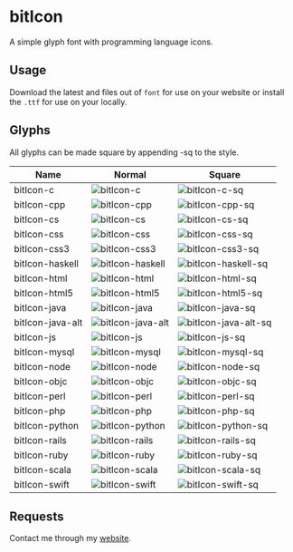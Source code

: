 # bitIcon

A simple glyph font with programming language icons.

## Usage

Download the latest and files out of `font` for use on your website or install the `.ttf` for use on your locally.

## Glyphs

All glyphs can be made square by appending -sq to the style.

| Name | Normal | Square |
|---|---|---|
| bitIcon-c | ![bitIcon-c](https://cdn.rawgit.com/bitHero/bitIcon/master/working/c.svg) | ![bitIcon-c-sq](https://cdn.rawgit.com/bitHero/bitIcon/master/working/c-sq.svg) |
| bitIcon-cpp | ![bitIcon-cpp](https://cdn.rawgit.com/bitHero/bitIcon/master/working/cpp.svg) | ![bitIcon-cpp-sq](https://cdn.rawgit.com/bitHero/bitIcon/master/working/cpp-sq.svg) |
| bitIcon-cs | ![bitIcon-cs](https://cdn.rawgit.com/bitHero/bitIcon/master/working/cs.svg) | ![bitIcon-cs-sq](https://cdn.rawgit.com/bitHero/bitIcon/master/working/cs-sq.svg) |
| bitIcon-css | ![bitIcon-css](https://cdn.rawgit.com/bitHero/bitIcon/master/working/css.svg) | ![bitIcon-css-sq](https://cdn.rawgit.com/bitHero/bitIcon/master/working/css-sq.svg) |
| bitIcon-css3 | ![bitIcon-css3](https://cdn.rawgit.com/bitHero/bitIcon/master/working/css3.svg) | ![bitIcon-css3-sq](https://cdn.rawgit.com/bitHero/bitIcon/master/working/css3-sq.svg) |
| bitIcon-haskell | ![bitIcon-haskell](https://cdn.rawgit.com/bitHero/bitIcon/master/working/haskell.svg) | ![bitIcon-haskell-sq](https://cdn.rawgit.com/bitHero/bitIcon/master/working/haskell-sq.svg) |
| bitIcon-html | ![bitIcon-html](https://cdn.rawgit.com/bitHero/bitIcon/master/working/html.svg) | ![bitIcon-html-sq](https://cdn.rawgit.com/bitHero/bitIcon/master/working/html-sq.svg) |
| bitIcon-html5 | ![bitIcon-html5](https://cdn.rawgit.com/bitHero/bitIcon/master/working/html5.svg) | ![bitIcon-html5-sq](https://cdn.rawgit.com/bitHero/bitIcon/master/working/html5-sq.svg) |
| bitIcon-java | ![bitIcon-java](https://cdn.rawgit.com/bitHero/bitIcon/master/working/java.svg) | ![bitIcon-java-sq](https://cdn.rawgit.com/bitHero/bitIcon/master/working/java-sq.svg) |
| bitIcon-java-alt | ![bitIcon-java-alt](https://cdn.rawgit.com/bitHero/bitIcon/master/working/java-alt.svg) | ![bitIcon-java-alt-sq](https://cdn.rawgit.com/bitHero/bitIcon/master/working/java-alt-sq.svg) |
| bitIcon-js | ![bitIcon-js](https://cdn.rawgit.com/bitHero/bitIcon/master/working/js.svg) | ![bitIcon-js-sq](https://cdn.rawgit.com/bitHero/bitIcon/master/working/js-sq.svg) |
| bitIcon-mysql | ![bitIcon-mysql](https://cdn.rawgit.com/bitHero/bitIcon/master/working/mysql.svg) | ![bitIcon-mysql-sq](https://cdn.rawgit.com/bitHero/bitIcon/master/working/mysql-sq.svg) |
| bitIcon-node | ![bitIcon-node](https://cdn.rawgit.com/bitHero/bitIcon/master/working/node.svg) | ![bitIcon-node-sq](https://cdn.rawgit.com/bitHero/bitIcon/master/working/node-sq.svg) |
| bitIcon-objc | ![bitIcon-objc](https://cdn.rawgit.com/bitHero/bitIcon/master/working/objc.svg) | ![bitIcon-objc-sq](https://cdn.rawgit.com/bitHero/bitIcon/master/working/objc-sq.svg) |
| bitIcon-perl | ![bitIcon-perl](https://cdn.rawgit.com/bitHero/bitIcon/master/working/perl.svg) | ![bitIcon-perl-sq](https://cdn.rawgit.com/bitHero/bitIcon/master/working/perl-sq.svg) |
| bitIcon-php | ![bitIcon-php](https://cdn.rawgit.com/bitHero/bitIcon/master/working/php.svg) | ![bitIcon-php-sq](https://cdn.rawgit.com/bitHero/bitIcon/master/working/php-sq.svg) |
| bitIcon-python | ![bitIcon-python](https://cdn.rawgit.com/bitHero/bitIcon/master/working/python.svg) | ![bitIcon-python-sq](https://cdn.rawgit.com/bitHero/bitIcon/master/working/python-sq.svg) |
| bitIcon-rails | ![bitIcon-rails](https://cdn.rawgit.com/bitHero/bitIcon/master/working/rails.svg) | ![bitIcon-rails-sq](https://cdn.rawgit.com/bitHero/bitIcon/master/working/rails-sq.svg) |
| bitIcon-ruby | ![bitIcon-ruby](https://cdn.rawgit.com/bitHero/bitIcon/master/working/ruby.svg) | ![bitIcon-ruby-sq](https://cdn.rawgit.com/bitHero/bitIcon/master/working/ruby-sq.svg) |
| bitIcon-scala | ![bitIcon-scala](https://cdn.rawgit.com/bitHero/bitIcon/master/working/scala.svg) | ![bitIcon-scala-sq](https://cdn.rawgit.com/bitHero/bitIcon/master/working/scala-sq.svg) |
| bitIcon-swift | ![bitIcon-swift](https://cdn.rawgit.com/bitHero/bitIcon/master/working/swift.svg) | ![bitIcon-swift-sq](https://cdn.rawgit.com/bitHero/bitIcon/master/working/swift-sq.svg) |

## Requests

Contact me through my [website](http://www.hawker.cc/).
